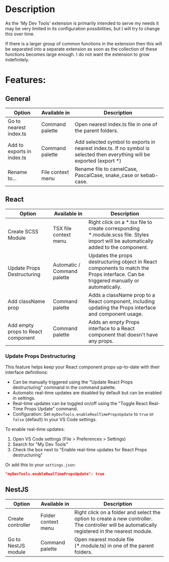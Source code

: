 # Description

As the 'My Dev Tools' extension is primarily intended to serve my needs it may be very limited in its configuration possibilities, but I will try to change this over time.

If there is a larger group of common functions in the extension then this will be separated into a separate extension as soon as the collection of these functions becomes large enough. I do not want the extension to grow indefinitely.

# Features:

## General

| Option                     | Available in      | Description                                                                                                               |
| -------------------------- | ----------------- | ------------------------------------------------------------------------------------------------------------------------- |
| Go to nearest index.ts     | Command palette   | Open nearest index.ts file in one of the parent folders.                                                                  |
| Add to exports in index.ts | Command palette   | Add selected symbol to exports in nearest index.ts. If no symbol is selected then everything will be exported (export \*) |
| Rename to...               | File context menu | Rename file to camelCase, PascalCase, snake_case or kebab-case.                                                           |

## React

| Option                             | Available in                | Description                                                                                                                           |
| ---------------------------------- | --------------------------- | ------------------------------------------------------------------------------------------------------------------------------------- |
| Create SCSS Module                 | TSX file context menu       | Right click on a \*.tsx file to create corresponding \*.module.scss file. Styles import will be automatically added to the component. |
| Update Props Destructuring         | Automatic / Command palette | Updates the props destructuring object in React components to match the Props interface. Can be triggered manually or automatically.  |
| Add className prop                 | Command palette             | Adds a className prop to a React component, including updating the Props interface and component usage.                               |
| Add empty props to React component | Command palette             | Adds an empty Props interface to a React component that doesn't have any props.                                                       |

### Update Props Destructuring

This feature helps keep your React component props up-to-date with their interface definitions:

-   Can be manually triggered using the "Update React Props destructuring" command in the command palette.
-   Automatic real-time updates are disabled by default but can be enabled in settings.
-   Real-time updates can be toggled on/off using the "Toggle React Real-Time Props Update" command.
-   Configuration: Set `myDevTools.enableRealTimePropsUpdate` to `true` or `false` (default) in your VS Code settings.

To enable real-time updates:

1. Open VS Code settings (File > Preferences > Settings)
2. Search for "My Dev Tools"
3. Check the box next to "Enable real-time updates for React Props destructuring"

Or add this to your `settings.json`:

```json
"myDevTools.enableRealTimePropsUpdate": true
```

## NestJS

| Option              | Available in        | Description                                                                                                                                      |
| ------------------- | ------------------- | ------------------------------------------------------------------------------------------------------------------------------------------------ |
| Create controller   | Folder context menu | Right click on a folder and select the option to create a new controller. The controller will be automatically registered in the nearest module. |
| Go to NestJS module | Command palette     | Open nearest module file (\*.module.ts) in one of the parent folders.                                                                            |
